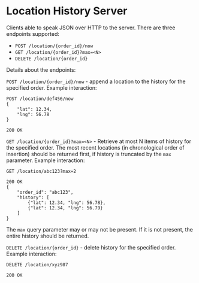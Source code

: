 # Location History Server

Clients able to speak JSON over HTTP to the server. There are three endpoints supported:
* `POST /location/{order_id}/now`
* `GET /location/{order_id}?max=<N>`
* `DELETE /location/{order_id}`

Details about the endpoints:

`POST /location/{order_id}/now` - append a location to the history for the specified order.
Example interaction:
```
POST /location/def456/now
{
	"lat": 12.34,
	"lng": 56.78
}

200 OK
```
`GET /location/{order_id}?max=<N>` - Retrieve at most N items of history for the specified order. The most recent locations (in chronological order of insertion) should be returned first, if history is truncated by the `max` parameter.
Example interaction:
```
GET /location/abc123?max=2

200 OK
{
	"order_id": "abc123",
	"history": [
		{"lat": 12.34, "lng": 56.78},
		{"lat": 12.34, "lng": 56.79}
	]
}
```
The `max` query parameter may or may not be present. If it is not present, the entire history should be returned.

`DELETE /location/{order_id}` - delete history for the specified order. Example interaction:
```
DELETE /location/xyz987

200 OK
